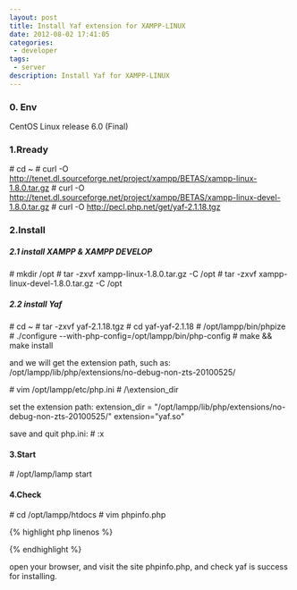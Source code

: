 ```yaml
---
layout: post
title: Install Yaf extension for XAMPP-LINUX 
date: 2012-08-02 17:41:05
categories:
 - developer
tags:
 - server
description: Install Yaf for XAMPP-LINUX
---
```


### 0. Env
CentOS Linux release 6.0 (Final)

###  1.Rready
\# cd ~
\# curl -O http://tenet.dl.sourceforge.net/project/xampp/BETAS/xampp-linux-1.8.0.tar.gz
\# curl -O http://tenet.dl.sourceforge.net/project/xampp/BETAS/xampp-linux-devel-1.8.0.tar.gz
\# curl -O http://pecl.php.net/get/yaf-2.1.18.tgz

### 2.Install

##### 2.1 install XAMPP & XAMPP DEVELOP
\# mkdir /opt
\# tar -zxvf xampp-linux-1.8.0.tar.gz -C /opt
\# tar -zxvf xampp-linux-devel-1.8.0.tar.gz -C /opt

##### 2.2 install Yaf
\# cd ~
\# tar -zxvf yaf-2.1.18.tgz
\# cd yaf-yaf-2.1.18
\# /opt/lampp/bin/phpize
\# ./configure --with-php-config=/opt/lampp/bin/php-config
\# make && make install

and we will get the extension path, such as:
/opt/lampp/lib/php/extensions/no-debug-non-zts-20100525/

\# vim /opt/lampp/etc/php.ini
\# /\extension_dir

set the extension path:
extension_dir = "/opt/lampp/lib/php/extensions/no-debug-non-zts-20100525/"
extension="yaf.so"

save and quit php.ini:
\# :x

#### 3.Start
\# /opt/lamp/lamp start

#### 4.Check
\# cd /opt/lampp/htdocs
\# vim phpinfo.php

{% highlight php linenos %}
<?php
phpinfo();
?>
{% endhighlight %}

open your browser, and visit the site phpinfo.php, and check yaf is success for installing.
